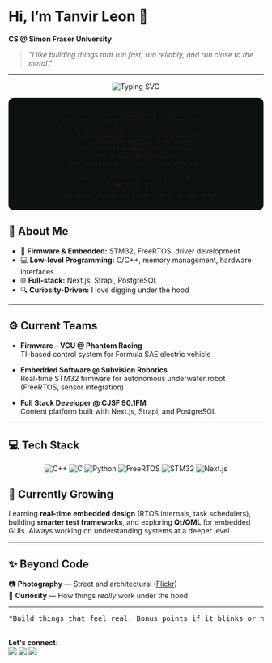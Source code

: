 
# Hi, I’m Tanvir Leon 👋

**CS @ Simon Fraser University**  
> *"I like building things that run fast, run reliably, and run close to the metal."*
---

<div align="center">

![Typing SVG](https://readme-typing-svg.demolab.com?font=Fira+Code&size=22&pause=1000&color=00FFB7&center=true&vCenter=true&width=550&lines=Booting+terminal+session...;Welcome+back%2C+Tanvir.;Firmware+Engineer+in+training;Always+curious...)

<div style="background:#0e1111;padding:10px;border-radius:10px;">

```
👤 tanvir@github:~$ whoami
CS student, firmware engineer, systems tinkerer

📂 tanvir@github:~$ cat interests.txt
└── embedded systems & firmware
└── real-time operating systems
└── driver development
└── occasionally: full-stack web apps

⚙️ tanvir@github:~$ ./current_status
🎓 CS @ SFU 
💡 Building things that run close to the metal
```

</div>
</div>

## 🚀 About Me

- 🔧 **Firmware & Embedded:** STM32, FreeRTOS, driver development
- 💻 **Low-level Programming:** C/C++, memory management, hardware interfaces
- 🌐 **Full-stack:** Next.js, Strapi, PostgreSQL
- 🔍 **Curiosity-Driven:** I love digging under the hood

---

## ⚙️ Current Teams

- **Firmware – VCU @ Phantom Racing**  
  TI-based control system for Formula SAE electric vehicle

- **Embedded Software @ Subvision Robotics**  
  Real-time STM32 firmware for autonomous underwater robot (FreeRTOS, sensor integration)

- **Full Stack Developer @ CJSF 90.1FM**  
  Content platform built with Next.js, Strapi, and PostgreSQL

---

## 💻 Tech Stack

<p align="center">
  <img src="https://img.shields.io/badge/C++-00599C?style=flat&logo=cplusplus&logoColor=white" alt="C++" />
  <img src="https://img.shields.io/badge/C-A8B9CC?style=flat&logo=c&logoColor=black" alt="C" />
  <img src="https://img.shields.io/badge/Python-3776AB?style=flat&logo=python&logoColor=white" alt="Python" />
  <img src="https://img.shields.io/badge/FreeRTOS-28B463?style=flat&logo=freertos&logoColor=white" alt="FreeRTOS" />
  <img src="https://img.shields.io/badge/STM32-03234B?style=flat&logo=stmicroelectronics&logoColor=white" alt="STM32" />
  <img src="https://img.shields.io/badge/Next.js-000000?style=flat&logo=nextdotjs&logoColor=white" alt="Next.js" />
</p>


## 🌱 Currently Growing

Learning **real-time embedded design** (RTOS internals, task schedulers), building **smarter test frameworks**, and exploring **Qt/QML** for embedded GUIs. Always working on understanding systems at a deeper level.

---

## ✨ Beyond Code

📷 **Photography** — Street and architectural ([Flickr](https://www.flickr.com/photos/201168900@N04/))  
🧠 **Curiosity** — How things *really* work under the hood

---

<p align="center">
  <pre>"Build things that feel real. Bonus points if it blinks or has a memory leak."</pre>
  <br/>
  <b>Let's connect:</b><br/>
  <a href="https://github.com/tanvirleon"><img src="https://img.shields.io/badge/GitHub-181717?style=flat&logo=github&logoColor=white"/></a>
  <a href="https://www.linkedin.com/in/tanvirleon/"><img src="https://img.shields.io/badge/LinkedIn-0077B5?style=flat&logo=linkedin&logoColor=white"/></a>
  <a href="mailto:your.email@example.com"><img src="https://img.shields.io/badge/Email-D14836?style=flat&logo=gmail&logoColor=white"/></a>
</p>

